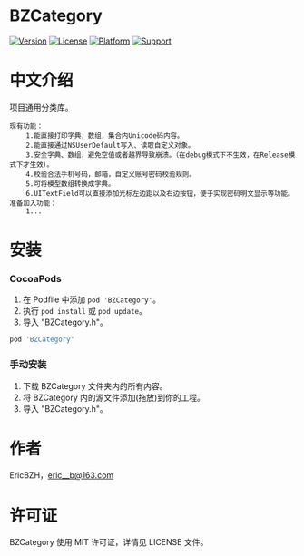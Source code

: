 # BZCategory

[![Version](https://img.shields.io/cocoapods/v/BZCategory.svg?style=flat)](https://cocoapods.org/pods/BZCategory)
[![License](https://img.shields.io/cocoapods/l/BZCategory.svg?style=flat)](https://cocoapods.org/pods/BZCategory)
[![Platform](https://img.shields.io/cocoapods/p/BZCategory.svg?style=flat)](https://cocoapods.org/pods/BZCategory)
[![Support](https://img.shields.io/badge/support-iOS%208%2B%20-blue.svg?style=flat)](https://www.apple.com/nl/ios/)

中文介绍
==============
项目通用分类库。
    
    现有功能：
        1.能直接打印字典，数组，集合内Unicode码内容。
        2.能直接通过NSUserDefault写入、读取自定义对象。
        3.安全字典、数组，避免空值或者越界导致崩溃。（在debug模式下不生效，在Release模式下才生效）。
        4.校验合法手机号码，邮箱，自定义账号密码校验规则。
        5.可将模型数组转换成字典。
        6.UITextField可以直接添加光标左边距以及右边按钮，便于实现密码明文显示等功能。
    准备加入功能：
        1...


安装
==============

### CocoaPods

1. 在 Podfile 中添加  `pod 'BZCategory'`。
2. 执行 `pod install` 或 `pod update`。
3. 导入 "BZCategory.h"。

```ruby
pod 'BZCategory'
```

### 手动安装

1. 下载 BZCategory 文件夹内的所有内容。
2. 将 BZCategory 内的源文件添加(拖放)到你的工程。
3. 导入 "BZCategory.h"。

作者
==============
EricBZH，eric__b@163.com

许可证
==============
BZCategory 使用 MIT 许可证，详情见 LICENSE 文件。

